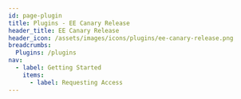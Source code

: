 ```yaml
---
id: page-plugin
title: Plugins - EE Canary Release
header_title: EE Canary Release
header_icon: /assets/images/icons/plugins/ee-canary-release.png
breadcrumbs:
  Plugins: /plugins
nav:
  - label: Getting Started
    items:
      - label: Requesting Access
---
```

